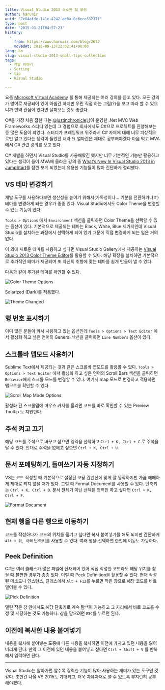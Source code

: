 ```yaml
---
title: Visual Studio 2013 소소한 팁 모음
author: haruair
uuid: "7e84afde-141e-4242-ae8a-0c6ecc68237f"
type: post
date: "2015-03-21T04:57:23"
history:
  - 
    from: https://www.haruair.com/blog/2672
    movedAt: 2018-09-13T22:02:41+00:00
lang: ko
slug: visual-studio-2013-small-tips-collection
tags:
  - 개발 이야기
  - Setting
  - tip
  - Visual Studio

---
```

요즘 [Microsoft Virtual Academy][1] 를 통해 제공되는 여러 강의를 듣고 있다. 모든 강의가 영어로 제공되어 있어 아쉽긴 하지만 우린 직접 하는 그림(?)을 보고 따라 할 수 있으니까 만약 관심이 있다면 살펴보는 것도 좋겠다.

C#을 가장 처음 접한 때는 [@justinchronicle][2]님이 운영한 .Net MVC Web Frameworks 스터디 였는데 그 경험으로 회사에서도 C#으로 프로젝트를 진행해보는 등 많은 도움이 되었다. 스터디가 프레임워크 위주라서 C# 자체에 대해 너무 피상적으로만 알고 있다는 생각이 들었던 터라 요 얼마간은 제대로 공부해야겠다 마음 먹고 MVA에서 C# 관련 강의를 보고 있다.

C# 개발을 하면서 Visual Studio를 사용해왔긴 했지만 너무 기본적인 기능만 활용하고 있다는 생각이 들어 MVA에 올라온 강의 중 [What&#8217;s New In Visual Studio 2013 in JumpStart][3]를 잠깐 보게 되었는데 유용한 기능들이 많아 간단하게 정리했다.

## VS 테마 변경하기

개발 도구를 사용하다보면 생산성을 높이기 위해서(가독성이나&#8230; 기분을 전환하거나ㅎ) 테마를 변경하게 되는 경우가 종종 있다. Visual Studio에서도 Color Theme을 변경할 수 있는 기능이 있다.

`Tools > Options` 에서 `Environment` 섹션을 클릭하면 Color Theme을 선택할 수 있는 옵션이 있다. 기본적으로 제공되는 테마는 Black, White, Blue 세가지인데 Visual Studio를 설치하는 과정에서 선택하게 되어 있기 때문에 직접 변경하게 되는 일은 거의 없다.

이 외에 새로운 테마를 사용하고 싶다면 Visual Studio Gallery에서 제공하는 [Visual Studio 2013 Color Theme Editor][4]를 활용할 수 있다. 해당 확장을 설치하면 기본적으로 추가적인 테마가 제공되며 또 자신의 취향에 맞는 테마를 쉽게 만들어 낼 수 있다.

다음과 같이 추가된 테마를 확인할 수 있다.

<img src="https://live.staticflickr.com/8739/16256471504_01a04b6ebc_o.png?w=660&#038;ssl=1" alt="Color Theme Options" class="aligncenter" />

Solarized (Dark)를 적용했다.

<img src="https://live.staticflickr.com/8744/16671517207_79b161460f_c.jpg?w=660&#038;ssl=1" alt="Theme Changed" class="aligncenter" />

## 행 번호 표시하기

이미 많은 분들이 켜서 사용하고 있는 옵션인데 `Tools > Options > Text Editor` 에서 활성화 하고 싶은 언어의 General 섹션을 클릭하면 `Line Numbers` 옵션이 있다.

## 스크롤바 맵모드 사용하기

Sublime Text에서 제공되는 것과 같은 스크롤바 맵모드를 활용할 수 있다. `Tools > Options > Text Editor` 에서 활성화 하고 싶은 언어의 Scroll Bars 섹션을 클릭하면 `Behavior`에서 스크롤 모드를 변경할 수 있다. 여기서 map 모드로 변경하고 적용하면 맵모드를 확인할 수 있다.

<img src="https://live.staticflickr.com/7618/16691439710_390d82d9fe_o.png?w=660&#038;ssl=1" alt="Scroll Map Mode Options" class="aligncenter" />

활성화 된 스크롤맵에 마우스 커서를 올리면 코드를 바로 확인할 수 있는 Preview Tooltip 도 지원한다.

## 주석 켜고 끄기

해당 코드를 주석으로 바꾸고 싶으면 영역을 선택하고 `Ctrl + K, Ctrl + C` 로 주석을 달 수 있다. 반대로 주석을 없에고 싶으면 `Ctrl + K, Ctrl + U`.

## 문서 포메팅하기, 들여쓰기 자동 지정하기

VS는 코드 작성할 때 기본적으로 설정된 코딩 컨벤션에 맞게 잘 동작하지만 가끔 애매하게 제대로 되지 않을 때가 있다. 그럴 때 Format Document를 사용할 수 있다. 단축키는 `Ctrl + K, Ctrl + D`. 문서 전체가 아닌 선택된 영역만 하고 싶다면 `Ctrl + K, Ctrl + F`.

<img src="https://live.staticflickr.com/8726/16878841425_8d25f2716f_o.png?w=660&#038;ssl=1" alt="Format Document" class="aligncenter" />

## 현재 행을 다른 행으로 이동하기

코드를 작성하다가 코드의 위치를 옮기고 싶다면 복사 붙여넣기를 해도 되지만 간단하게 `Alt + 위, 아래` 단축키를 사용할 수 있다. 여러 행을 선택하면 한번에 이동도 가능하다.

## Peek Definition

C#은 여러 클래스가 많은 파일에 산재되어 있어 직접 작성한 코드라도 해당 위치를 찾을 때 불편한 경우가 종종 있다. 이럴 때 Peek Definition을 활용할 수 있다. 현재 작성된 메소드나 인스턴스, 클래스에서 `Alt + F12`를 누르면 작은 창으로 해당 코드를 바로 열어볼 수 있다.

<img src="https://live.staticflickr.com/8717/16877664542_05b8772242_o.png?w=660&#038;ssl=1" alt="Pick Definition" class="aligncenter" />

열린 작은 창 안에서도 해당 단축키로 계속 탐색이 가능하고 그 자리에서 바로 코드를 수정 및 저장하는 것도 가능하다. 창을 닫으려면 `ESC`를 누르면 된다.

## 이전에 복사한 내용 붙여넣기

내용을 복사해 붙여넣는 도중에 다른 내용을 복사하면 이전에 가지고 있던 내용을 잃어버리게 된다. 만약 그 이전에 있던 내용을 붙여넣고 싶다면 `Ctrl + Shift + V` 를 반복해서 입력하면 된다.

* * *

Visual Studio는 알아가면 알수록 강력한 기능이 많아 사용하는 재미가 있는 도구인 것 같다. 조만간 나올 VS 2015도 기대되고, 더욱 자유자재로 쓸 수 있도록 부지런히 공부해야겠다.

 [1]: http://microsoftvirtualacademy.com
 [2]: https://twitter.com/justinchronicle
 [3]: http://www.microsoftvirtualacademy.com/training-courses/what-s-new-in-visual-studio-2013-jump-start
 [4]: https://visualstudiogallery.msdn.microsoft.com/9e08e5d3-6eb4-4e73-a045-6ea2a5cbdabe
